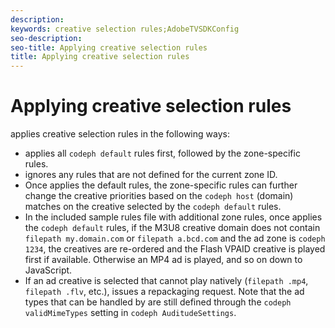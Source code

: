 ```yaml
---
description: 
keywords: creative selection rules;AdobeTVSDKConfig
seo-description: 
seo-title: Applying creative selection rules
title: Applying creative selection rules
---
```


# Applying creative selection rules

applies creative selection rules in the following ways:

* applies all `codeph default` rules first, followed by the zone-specific rules.
* ignores any rules that are not defined for the current zone ID.
* Once  applies the default rules, the zone-specific rules can further change the creative priorities based on the `codeph host` (domain) matches on the creative selected by the `codeph default` rules.
* In the included sample rules file with additional zone rules, once  applies the `codeph default` rules, if the M3U8 creative domain does not contain `filepath my.domain.com` or `filepath a.bcd.com` and the ad zone is `codeph 1234`, the creatives are re-ordered and the Flash VPAID creative is played first if available. Otherwise an MP4 ad is played, and so on down to JavaScript.
* If an ad creative is selected that  cannot play natively (`filepath .mp4`, `filepath .flv`, etc.),  issues a repackaging request.
Note that the ad types that can be handled by  are still defined through the `codeph validMimeTypes` setting in `codeph AuditudeSettings`.<!-- In Android 2.5 API docs, I see a 
<span class="codeph">setValidMimeTypes</span> but not a 
<span class="codeph">getValidMimeTypes</span>. -->

